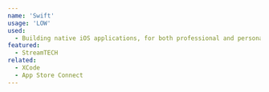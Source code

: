 ```yaml
---
name: 'Swift'
usage: 'LOW'
used:
  - Building native iOS applications, for both professional and personal projects; including the initial version of the StreamTECH iOS app
featured:
  - StreamTECH
related:
  - XCode
  - App Store Connect
---
```

